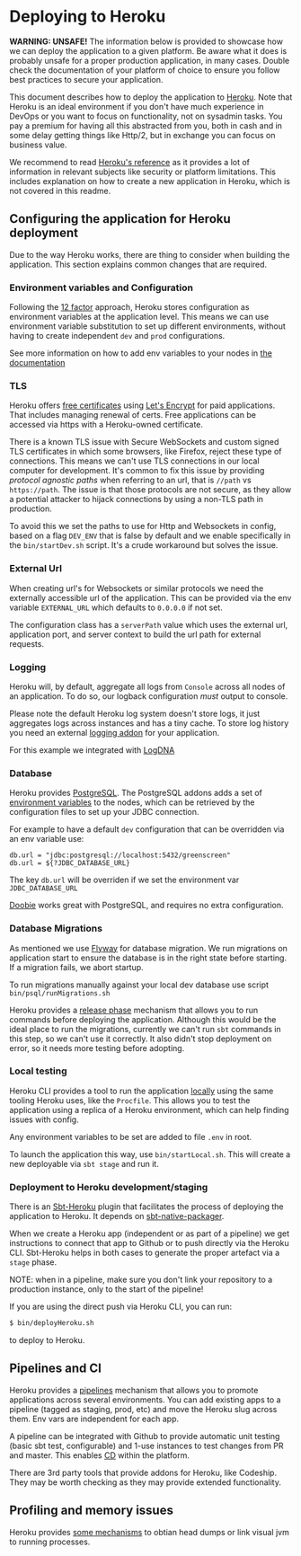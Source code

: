 # Deploying to Heroku

**WARNING: UNSAFE!** The information below is provided to showcase how we can deploy the application to a given platform.
Be aware what it does is probably unsafe for a proper production application, in many cases. Double check the documentation
of your platform of choice to ensure you follow best practices to secure your application.

This document describes how to deploy the application to [Heroku](https://help.heroku.com/). Note that Heroku is an ideal
environment if you don't have much experience in DevOps or you want to focus on functionality, not on sysadmin tasks. You
pay a premium for having all this abstracted from you, both in cash and in some delay getting things like Http/2, but in 
exchange you can focus on business value.

We recommend to read [Heroku's reference](https://devcenter.heroku.com/categories/reference) as it provides a lot of information
in relevant subjects like security or platform limitations. This includes explanation on how to create a new application in 
Heroku, which is not covered in this readme.

## Configuring the application for Heroku deployment

Due to the way Heroku works, there are thing to consider when building the application. This section explains common
changes that are required.

### Environment variables and Configuration

Following the [12 factor](https://12factor.net/config) approach, Heroku stores configuration as environment variables at 
the application level. This means we can use environment variable substitution to set up different environments, without
having to create independent `dev` and `prod` configurations.

See more information on how to add env variables to your nodes in [the documentation](https://devcenter.heroku.com/articles/config-vars)

### TLS

Heroku offers [free certificates](https://devcenter.heroku.com/articles/automated-certificate-management) using 
[Let's Encrypt](https://letsencrypt.org/) for paid applications. That includes managing renewal of certs. Free applications
can be accessed via https with a Heroku-owned certificate.

There is a known TLS issue with Secure WebSockets and custom signed TLS certificates in which some browsers, like Firefox,
reject these type of connections. This means we can't use TLS connections in our local computer for development.
It's common to fix this issue by providing *protocol agnostic paths* when referring to an url, that is `//path` vs 
`https://path`. The issue is that those protocols are not secure, as they allow a potential attacker to hijack connections
by using a non-TLS path in production.

To avoid this we set the paths to use for Http and Websockets in config, based on a flag `DEV_ENV` that is false by default 
and we enable specifically in the `bin/startDev.sh` script. It's a crude workaround but solves the issue.

### External Url

When creating url's for Websockets or similar protocols we need the externally accessible url of the application. This can
be provided via the env variable `EXTERNAL_URL` which defaults to `0.0.0.0` if not set.

The configuration class has a `serverPath` value which uses the external url, application port, and server context to build
the url path for external requests.

### Logging

Heroku will, by default, aggregate all logs from `Console` across all nodes of an application. To do so, our logback configuration
*must* output to console.

Please note the default Heroku log system doesn't store logs, it just aggregates logs across instances and has a tiny cache.
To store log history you need an external [logging addon](https://elements.heroku.com/addons) for your application.

For this example we integrated with [LogDNA](https://elements.heroku.com/addons/logdna)

### Database

Heroku provides [PostgreSQL](https://devcenter.heroku.com/articles/heroku-postgresql). The PostgreSQL addons adds
a set of [environment variables](https://devcenter.heroku.com/articles/heroku-postgresql#connecting-in-java) to the nodes,
which can be retrieved by the configuration files to set up your JDBC connection. 

For example to have a default `dev` configuration that can be overridden via an env variable use:

```hocon
db.url = "jdbc:postgresql://localhost:5432/greenscreen"
db.url = ${?JDBC_DATABASE_URL}
```

The key `db.url` will be overriden if we set the environment var `JDBC_DATABASE_URL`

[Doobie](https://github.com/tpolecat/doobie) works great with PostgreSQL, and requires no extra configuration.


### Database Migrations

As mentioned we use [Flyway](https://flywaydb.org/documentation/sbt/) for database migration. We run migrations on application
start to ensure the database is in the right state before starting. If a migration fails, we abort startup.

To run migrations manually against your local dev database use script `bin/psql/runMigrations.sh`

Heroku provides a [release phase](https://devcenter.heroku.com/articles/release-phase) mechanism that allows you to run
commands before deploying the application. Although this would be the ideal place to run the migrations, currently we can't
run `sbt` commands in this step, so we can't use it correctly. It also didn't stop deployment on error, so it needs more
testing before adopting.

### Local testing

Heroku CLI provides a tool to run the application [locally](https://devcenter.heroku.com/articles/heroku-local) using the 
same tooling Heroku uses, like the `Procfile`. This allows you to test the application using a replica of a Heroku 
environment, which can help finding issues with config.

Any environment variables to be set are added to file `.env` in root.

To launch the application this way, use `bin/startLocal.sh`. This will create a new deployable via `sbt stage` and run it.

### Deployment to Heroku development/staging

There is an [Sbt-Heroku](https://github.com/heroku/sbt-heroku) plugin that facilitates the process of deploying the 
application to Heroku. It depends on [sbt-native-packager](https://github.com/sbt/sbt-native-packager).

When we create a Heroku app (independent or as part of a pipeline) we get instructions to connect that app to Github or to 
push directly via the Heroku CLI. Sbt-Heroku helps in both cases to generate the proper artefact via a `stage` phase.

NOTE: when in a pipeline, make sure you don't link your repository to a production instance, only to the start of the
 pipeline!
 
If you are using the direct push via Heroku CLI, you can run:
 
```bash
$ bin/deployHeroku.sh
```

to deploy to Heroku.


## Pipelines and CI

Heroku provides a [pipelines](https://devcenter.heroku.com/articles/pipelines) mechanism that allows you to promote
applications across several environments. You can add existing apps to a pipeline (tagged as staging, prod, etc) and move
 the Heroku slug across them. Env vars are independent for each app.

A pipeline can be integrated with Github to provide automatic unit testing (basic sbt test, configurable) and 1-use instances to test 
changes from PR and master. This enables [CD](https://www.heroku.com/continuous-delivery/on-heroku) within the platform.

There are 3rd party tools that provide addons for Heroku, like Codeship. They may be worth checking as they may provide
 extended functionality.
 

## Profiling and memory issues

Heroku provides [some mechanisms](https://devcenter.heroku.com/articles/java-memory-issues) to obtian head dumps or link
visual jvm to running processes.